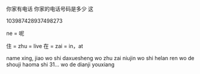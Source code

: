 你家有电话
你家的电话号码是多少
这

103987428937498273

ne = 呢


住 = zhu = live
在 = zai = in，at


name xing, jiao
wo shi daxuesheng
wo zhu zai niujin
wo shi helan ren
wo de shouji haoma shi 31...
wo de dianji youxiang